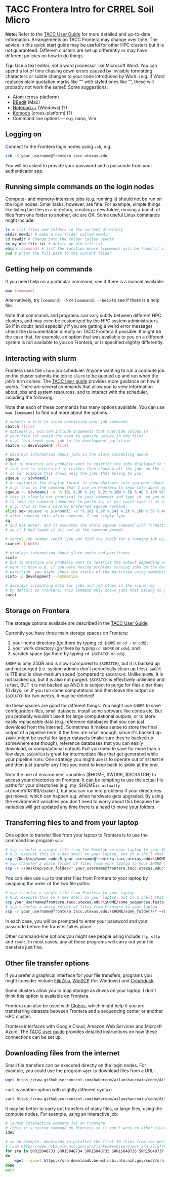 # TACC Frontera Intro for CRREL Soil Micro

**Note:** Refer to the [TACC User Guide](https://frontera-portal.tacc.utexas.edu/user-guide/) for more detailed and up-to-date information. Arrangements on TACC Frontera may change over time. The advice in this quick start guide may be useful for other HPC clusters but it is *not* guaranteed. Different clusters are set up differently or may have different policies on how to do things.

**Tip:** Use a text editor, *not* a word processor like Microsoft Word. You can spend a lot of time chasing down errors caused by invisible formatting characters or subtle changes to your code introduced by Word. (e.g. if Word replaces plain quotation marks like "" with styled ones like “”, these will probably not work the same!) Some suggestions:

 - [Atom](https://atom.io) (cross-platform)
 - [BBedit](https://www.barebones.com/products/bbedit/) (Mac)
 - [Notepad++](https://notepad-plus-plus.org) (Windows) (?)
 - [Komodo](https://www.activestate.com/products/komodo-ide/downloads/edit/) (cross-platform) (?)
 - Command line options -- e.g. nano, Vim

## Logging on

Connect to the Frontera login nodes using `ssh`, e.g.
```bash     
ssh -X your_username@frontera.tacc.utexas.edu
```
You will be asked to provide your password and a passcode from your authenticator app.

## Running simple commands on the login nodes

Compute- and memory-intensive jobs (e.g. running `R`) should not be run on the login nodes. Small tasks, however, are fine. For example, simple things like listing the files in a directory, creating a new folder, moving a bunch of files from one folder to another, etc are OK. Some useful Linux commands might include:

```bash
ls # list files and folders in the current directory
mkdir newdir # make a new folder called newdir
cd newdir # change into the folder called newdir
rm my_old_file.txt # delete my_old_file.txt
which [command] # list the location where [command] will be found if it is run
pwd # print the full path to the current folder
```

## Getting help on commands

If you need help on a particular command, see if there is a manual available:
```bash
man [command]
```
Alternatively, try `[command] -h` or `[command] --help` to see if there is a help file.

Note that commands and programs can vary subtly between different HPC clusters, and may even be customized by the HPC system administrators. So if in doubt (and especially if you are getting a weird error message) check the documentation directly on TACC Frontera if possible. It might be the case that, for example, an option that was available to you on a different system is not available to you on Frontera, or is specified slightly differently.

## Interacting with slurm

Frontera uses the `slurm` job scheduler. Anyone wanting to run a compute job on the cluster submits the job to `slurm` to be queued up and run when the job's turn comes. The [TACC user guide](https://frontera-portal.tacc.utexas.edu/user-guide/running/) provides more guidance on how it works. There are several commands that allow you to view information about jobs and system resources, and to interact with the scheduler, including the following.

Note that each of these commands has many options available. You can use `man [command]` to find out more about the options.

```bash
# submits a file to slurm containing your job commands
sbatch [file]
# optionally, you can include arguments that override values in
# your file (or avoid the need to specify values in the file)
# e.g. this sends your job to the development partition
sbatch -p development [file]
```

```bash
# displays information about jobs in the slurm scheduling queue
squeue
# but in practice you probably want to restrict the jobs displayed to some subset
# that you're interested in (rather than showing all the jobs on the cluster)
# so for example this shows only the jobs that belong to you:
squeue -u $(whoami)
# or customize the display format to show whatever info you want about the jobs
# e.g. this is the command that I use on Frontera to show info about my own jobs
squeue -u $(whoami) -o "%.10i %.9P %.24j %.2t %.10M %.5D %.4C %.18R %E"
# this is clearly not practical to just remember and type in, so you might like
# to save the command somewhere to paste in, or you could save it as an 'alias'
# e.g. this is how I save my preferred squeue command:
alias sq='squeue -u $(whoami) -o "%.10i %.9P %.24j %.2t %.10M %.5D %.4C %.18R %E"'
# after running this alias command, I can simply type
sq
# and hit enter, and it executes the whole squeue command with formatting
# as if I had typed it all out at the command prompt.
```

```bash
# cancel job number jobID (you can find the jobID for a running job using squeue)
scancel [jobID]
```

```bash
# displays information about slurm nodes and partitions
sinfo
# but in practice you probably want to restrict the output depending on what you
# want to know e.g. if you were having problems running jobs on the development
# partition, you might check the status of the partition using something like this
sinfo -p development --summarize
```

```bash
# displays accounting data for jobs and job steps in the slurm log
# by default on Frontera, this command only shows jobs that belong to you
sacct
```

## Storage on Frontera

The storage options available are described in the [TACC User Guide](https://frontera-portal.tacc.utexas.edu/user-guide/files/#table-2-frontera-file-systems).

Currently you have three main storage spaces on Frontera:
 1. your home directory (go there by typing `cd $HOME` or `cd ~` or `cdh`);
 2. your work directory (go there by typing `cd $WORK` or `cdw`); and
 3. scratch space (go there by typing `cd $SCRATCH` or `cds`).

`$HOME` is only 25GB and is slow (compared to `$SCRATCH`), but it is backed up and not purged (i.e. system admins don't periodically clean up files). `$WORK` is 1TB and is slow-medium speed (compared to `$SCRATCH`). Unlike `$HOME`, it is not backed up, but it is also not purged. `$SCRATCH` is effectively unlimited and is fast, BUT it is not backed up AND it is subject to purge for files older than 10 days. i.e. if you run some computations and then leave the output on `$SCRATCH` for two weeks, it may be deleted!

So these spaces are good for different things. You might use `$HOME` to save configuration files, small datasets, install some software like conda etc. But you probably wouldn't use it for large computational outputs, or to store easily replaceable data (e.g. reference databases that you can just download from the internet). Sometimes it makes sense to store the final output of a pipeline here, if the files are small enough, since it's backed up. `$WORK` might be useful for larger datasets (make sure they're backed up somewhere else though), reference databases that you can easily download, or computational outputs that you need to save for more than a few days. `$SCRATCH` is great for intermediate files that get generated while your pipeline runs. One strategy you might use is to operate out of `$SCRATCH` and then just transfer any files you need to keep back to `$WORK` at the end.

Note the use of environment variables ($HOME, $WORK, $SCRATCH) to access your directories on Frontera. It can be tempting to use the actual file paths for your directories (e.g. my `$HOME` is actually at `/home1/08186/cbaker`), but you can run into problems if your directories get moved, which can happen e.g. when hardware gets upgraded. By using the environment variables you don't need to worry about this because the variables will get updated any time there is a need to move your folders.

## Transferring files to and from your laptop

One option to transfer files from your laptop to Frontera is to use the command line program `scp`:

```bash
# scp transfer a single file from the Desktop on your laptop to your $HOME folder on Frontera
# N.B. execute this in a new shell on your laptop, not in a shell that is logged in to Frontera
scp ~/Desktop/some_code.R your_username@frontera.tacc.utexas.edu:\$HOME
# scp transfer a whole folder of files from your laptop to your $HOME on Frontera
scp -r ~/Desktop/your_folder/* your_username@frontera.tacc.utexas.edu:\$HOME
```

You can also use `scp` to transfer files from Frontera to your laptop by swapping the order of the two file paths:

```bash
# scp transfer a single file from Frontera to your laptop
# N.B. execute this in a new shell on your laptop, not in a shell that is logged in to Frontera
scp your_username@frontera.tacc.utexas.edu:\$HOME/some_sequences.fasta ~/Desktop
# scp transfer a whole folder of files from Frontera to your laptop
scp -r your_username@frontera.tacc.utexas.edu:\$HOME/some_folder/\* ~/Desktop
```

In each case, you will be prompted to enter your password and your passcode before the transfer takes place.

Other command-line options you might see people using include `ftp`, `sftp` and `rsync`. In most cases, any of these programs will carry out your file transfers just fine.

## Other file transfer options

If you prefer a graphical interface for your file transfers, programs you might consider include [FileZilla](https://filezilla-project.org), [WinSCP](https://winscp.net/eng/download.php) (for Windows) and [Cyberduck](https://cyberduck.io).

Some clusters allow you to map storage as drives on your laptop. I don't think this option is available on Frontera.

Frontera can also be used with [Globus](https://portal.tacc.utexas.edu/tutorials/globus), which might help if you are transferring datasets between Frontera and a sequencing center or another HPC cluster.

Frontera interfaces with Google Cloud, Amazon Web Services and Microsft Azure. The [TACC user guide](https://frontera-portal.tacc.utexas.edu/user-guide/cloud/) provides detailed instructions on how these connections can be set up.

## Downloading files from the internet

Small file transfers can be executed directly on the login nodes. For example, you could use the program `wget` to download files from a URL:

```bash
wget https://raw.githubusercontent.com/bakerccm/ailaoshan/main/code/Ailaoshan_gis.R
```

`curl` is another option with slightly different syntax:

```bash
curl https://raw.githubusercontent.com/bakerccm/ailaoshan/main/code/Ailaoshan_coinertia_etc.R --output Ailaoshan_coinertia_etc.R
```

It may be better to carry out transfers of many files, or large files, using the compute nodes. For example, using an interactive job:

```bash
# launch interactive compute job on Frontera
# (this is a custom command on Frontera so it won't work on other clusters)
idev

# as an example, downloads in parallel the first 10 files from the permafrost thaw metagenomic dataset
# (see https://www.ncbi.nlm.nih.gov/sra?linkname=bioproject_sra_all&from_uid=542925 for all files)
for sra in SRR15048733 SRR15048734 SRR15048735 SRR15048736 SRR15048737 SRR15048738 SRR15048739 SRR15048740 SRR15048741 SRR15048742
do
    wget --quiet https://sra-downloadb.be-md.ncbi.nlm.nih.gov/sos3/sra-pub-run-25/${sra}/${sra}.1 &
done
wait
```

